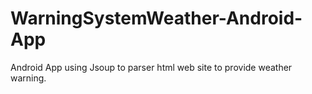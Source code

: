 # WarningSystemWeather-Android-App
Android App using Jsoup to parser html web site to provide weather warning.
